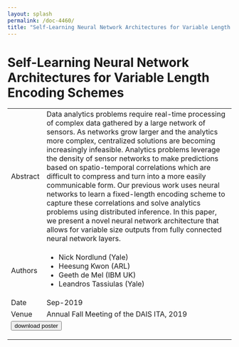 ```yaml
---
layout: splash
permalink: /doc-4460/
title: "Self-Learning Neural Network Architectures for Variable Length Encoding Schemes"
---
```


# Self-Learning Neural Network Architectures for Variable Length Encoding Schemes

<table>
    <tbody>
    <tr>
        <td>Abstract</td>
        <td>Data analytics problems require real-time processing of complex data gathered by a large network of sensors. As networks grow larger and the analytics more complex, centralized solutions are becoming increasingly infeasible. Analytics problems leverage the density of sensor networks to make predictions based on spatio-temporal correlations which are difficult to compress and turn into a more easily communicable form. Our previous work uses neural networks to learn a fixed-length encoding scheme to capture these correlations and solve analytics problems using distributed inference. In this paper, we present a novel neural network architecture that allows for variable size outputs from fully connected neural network layers.</td>
    </tr>
    <tr>
        <td>Authors</td>
        <td>
            <ul>
                <li>Nick Nordlund (Yale)</li>
                <li>Heesung Kwon (ARL)</li>
                <li>Geeth de Mel (IBM UK)</li>
                <li>Leandros Tassiulas (Yale)</li>
            </ul>
        </td>
    </tr>
    <tr>
        <td>Date</td>
        <td>Sep-2019</td>
    </tr>
    <tr>
        <td>Venue</td>
        <td>Annual Fall Meeting of the DAIS ITA, 2019</td>
    </tr>
        <tr>
            <td colspan="2">
                <form method="get" action="https://dais-ita.org/sites/default/files/3952_poster_0.pdf">
                    <button type="submit">download poster</button>
                </form>
            </td>
        </tr>
    </tbody>
</table>
